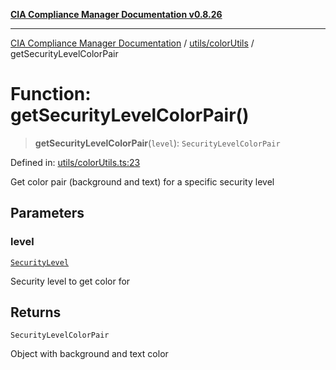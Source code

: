 [**CIA Compliance Manager Documentation v0.8.26**](../../../README.md)

***

[CIA Compliance Manager Documentation](../../../modules.md) / [utils/colorUtils](../README.md) / getSecurityLevelColorPair

# Function: getSecurityLevelColorPair()

> **getSecurityLevelColorPair**(`level`): `SecurityLevelColorPair`

Defined in: [utils/colorUtils.ts:23](https://github.com/Hack23/cia-compliance-manager/blob/168f1311621722afef33b264085d8ac99d4a3213/src/utils/colorUtils.ts#L23)

Get color pair (background and text) for a specific security level

## Parameters

### level

[`SecurityLevel`](../../../types/cia/type-aliases/SecurityLevel.md)

Security level to get color for

## Returns

`SecurityLevelColorPair`

Object with background and text color
